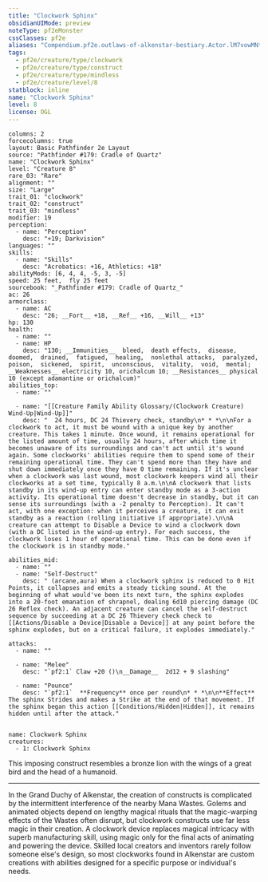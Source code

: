 ```yaml
---
title: "Clockwork Sphinx"
obsidianUIMode: preview
noteType: pf2eMonster
cssClasses: pf2e
aliases: "Compendium.pf2e.outlaws-of-alkenstar-bestiary.Actor.lM7vowMNtvLnz8Q6" 
tags:
  - pf2e/creature/type/clockwork
  - pf2e/creature/type/construct
  - pf2e/creature/type/mindless
  - pf2e/creature/level/8
statblock: inline
name: "Clockwork Sphinx"
level: 8
license: OGL
---
```


```statblock
columns: 2
forcecolumns: true
layout: Basic Pathfinder 2e Layout
source: "Pathfinder #179: Cradle of Quartz"
name: "Clockwork Sphinx"
level: "Creature 8"
rare_03: "Rare"
alignment: ""
size: "Large"
trait_01: "clockwork"
trait_02: "construct"
trait_03: "mindless"
modifier: 19
perception:
  - name: "Perception"
    desc: "+19; Darkvision"
languages: ""
skills:
  - name: "Skills"
    desc: "Acrobatics: +16, Athletics: +18"
abilityMods: [6, 4, 4, -5, 3, -5]
speed: 25 feet,  fly 25 feet
sourcebook: "_Pathfinder #179: Cradle of Quartz_"
ac: 26
armorclass:
  - name: AC
    desc: "26; __Fort__ +18, __Ref__ +16, __Will__ +13"
hp: 130
health:
  - name: ""
  - name: HP
    desc: "130; __Immunities__  bleed,  death effects,  disease,  doomed,  drained,  fatigued,  healing,  nonlethal attacks,  paralyzed,  poison,  sickened,  spirit,  unconscious,  vitality,  void,  mental; __Weaknesses__ electricity 10, orichalcum 10; __Resistances__ physical 10 (except adamantine or orichalcum)"
abilities_top:
  - name: ""

  - name: "[[Creature Family Ability Glossary/(Clockwork Creature) Wind-Up|Wind-Up]]"
    desc: "  24 hours, DC 24 Thievery check, standby\n* * *\n\nFor a clockwork to act, it must be wound with a unique key by another creature. This takes 1 minute. Once wound, it remains operational for the listed amount of time, usually 24 hours, after which time it becomes unaware of its surroundings and can't act until it's wound again. Some clockworks' abilities require them to spend some of their remaining operational time. They can't spend more than they have and shut down immediately once they have 0 time remaining. If it's unclear when a clockwork was last wound, most clockwork keepers wind all their clockworks at a set time, typically 8 a.m.\n\nA clockwork that lists standby in its wind-up entry can enter standby mode as a 3-action activity. Its operational time doesn't decrease in standby, but it can sense its surroundings (with a -2 penalty to Perception). It can't act, with one exception: when it perceives a creature, it can exit standby as a reaction (rolling initiative if appropriate).\n\nA creature can attempt to Disable a Device to wind a clockwork down (with a DC listed in the wind-up entry). For each success, the clockwork loses 1 hour of operational time. This can be done even if the clockwork is in standby mode."

abilities_mid:
  - name: ""
  - name: "Self-Destruct"
    desc: " (arcane,aura) When a clockwork sphinx is reduced to 0 Hit Points, it collapses and emits a steady ticking sound. At the beginning of what would've been its next turn, the sphinx explodes into a 20-foot emanation of shrapnel, dealing 6d10 piercing damage (DC 26 Reflex check). An adjacent creature can cancel the self-destruct sequence by succeeding at a DC 26 Thievery check check to [[Actions/Disable a Device|Disable a Device]] at any point before the sphinx explodes, but on a critical failure, it explodes immediately."

attacks:
  - name: ""

  - name: "Melee"
    desc: "`pf2:1` Claw +20 ()\n__Damage__  2d12 + 9 slashing"

  - name: "Pounce"
    desc: "`pf2:1`  **Frequency** once per round\n* * *\n\n**Effect** The sphinx Strides and makes a Strike at the end of that movement. If the sphinx began this action [[Conditions/Hidden|Hidden]], it remains hidden until after the attack."
 
```

```encounter-table
name: Clockwork Sphinx
creatures:
  - 1: Clockwork Sphinx
```



This imposing construct resembles a bronze lion with the wings of a great bird and the head of a humanoid.

* * *

In the Grand Duchy of Alkenstar, the creation of constructs is complicated by the intermittent interference of the nearby Mana Wastes. Golems and animated objects depend on lengthy magical rituals that the magic-warping effects of the Wastes often disrupt, but clockwork constructs use far less magic in their creation. A clockwork device replaces magical intricacy with superb manufacturing skill, using magic only for the final acts of animating and powering the device. Skilled local creators and inventors rarely follow someone else's design, so most clockworks found in Alkenstar are custom creations with abilities designed for a specific purpose or individual's needs.
